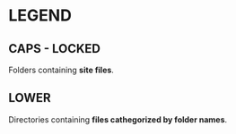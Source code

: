 # LEGEND

## CAPS - LOCKED

Folders containing **site files**.

## LOWER

Directories containing **files cathegorized by folder names**.